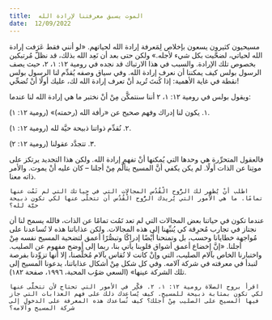 ```yaml
---
title:  الموت يسبق معرفتنا لإرادة الله
date:  12/09/2022
---
```


مسيحيون كثيرون يسعون بإخلاص لِمَعرفة إرادة الله لحياتهم. «لو أنني فقط عَرَفت إرادة الله لحياتي، لضحَّيت بكل شيء لأجله.» ولكن حتى بعد أن نَعِد الله بذلك، قد نظلّ مُرتبكين بخصوص تلك الإرادة. والسبب في هذا الارتباك قد نجده في رومية ١٢: ١، ٢، حيث يصف الرسول بولس كيف يمكننا أن نعرف إرادة الله. وفي سياق وصفه يُقدِّم لنا الرسول بولس نقطة في غاية الأهمية: إذا كُنتَ تُريد أنْ تعرف إرادة الله لك، عليك أولًا أنْ تُضحِّي!

ويقول بولس في رومية ١٢: ١، ٢ أننا سنتمكَّن مِنْ أنْ نختبر ما هي إرادة الله لنا عندما:

١. يكون لنا إدراك وفهم صحيح عن «رأفة الله (رحمته)» (رومية ١٢: ١).

٢. نُقدِّم ذواتنا ذبيحة حيَّة لله (رومية ١٢: ١).

٣. تتجدَّد عقولنا (رومية ١٢: ٢).

فالعقول المتحرِّرة هي وحدها التي يُمكنها أنْ تفهم إرادة الله. ولكن هذا التجديد يرتكز على موتِنا عن الذات أولًا. لم يكن يكفي أنَّ المسيح يتألَّم مِنْ أجلنا – كان عليه أنْ يموت. والأمر ذاته معنا.

`اطلب أنْ يُظهِر لك الرُّوح الْقُدُس المجالات التي في حياتك التي لم تَمُت عنها تمامًا. ما هي الأمور التي يُريدك الرُّوح الْقُدُس أن تتخلَّى عنها لكي تكون ذبيحة حيَّة لله؟`

عندما تكون في حياتنا بعض المجالات التي لم تعد تَمُت تمامًا عن الذات، فالله يسمح لنا أن نجتاز في تجارب مُحرِقة كي يُنبِّهنا إلى هذه المجالات. ولكن عذاباتنا هذه لا تُساعدنا على مُواجهة خطايانا وحسب، بل وتمنحنا أَيْضًا إدراكًا وتبصُّرًا أعمق لتضحية المسيح نفسه مِنْ أجلنا. «إنَّ إخضاع أعمق أشواق قلوبنا يأتي بنا، ربما إلى أوضح مفهوم عن الصليب. واختبارنا الخاص بآلام الصليب، التي وإنْ كانت لا تُقاس بآلام مُخلَّصنا، إلا أنها تزوِّدنا بفرصة لنبدأ في معرفته في شركة آلامه. وفي كل شكل مِنْ أشكال عذاباتنا، يدعونا المسيح إلى تلك الشركة عينها» (السعي صَوُب المحبة، ١٩٩٦، صفحة ١٨٢).

`اقرأ بروح الصلاة رومية ١٢: ١، ٢. فكِّر في الأمور التي تحتاج لأن تتخلَّى عنها لكي تكون بمثابة ذبيحة للمسيح. كيف يُساعدك ذلك على فهم العذابات التي جاز فيها المسيح على الصليب مِنْ أجلك؟ كيف تُساعدك هذه المعرفة على الدخول إلى شركة المسيح وآلامه؟`